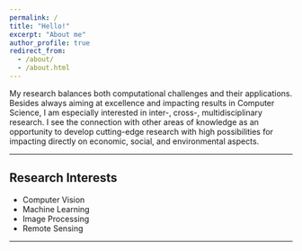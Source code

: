 ```yaml
---
permalink: /
title: "Hello!"
excerpt: "About me"
author_profile: true
redirect_from: 
  - /about/
  - /about.html
---
```


My research balances both computational challenges and their applications. Besides always aiming at excellence and impacting results in Computer Science, I am especially interested in inter-, cross-, multidisciplinary research. I see the connection with other areas of knowledge as an opportunity to develop cutting-edge research with high possibilities for impacting directly on economic, social, and environmental aspects.

---
Research Interests
------
- Computer Vision
- Machine Learning
- Image Processing
- Remote Sensing

---

